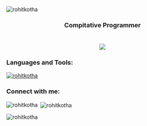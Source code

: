 <p align="left"> <img src="https://komarev.com/ghpvc/?username=rohitkotha&label=Profile%20views&color=0e75b6&style=flat" alt="rohitkotha" /> </p>
<h3 align="center">Compitative Programmer</h3>


<h1 align="center">
    <img src="https://readme-typing-svg.herokuapp.com/?font=Righteous&size=35&center=true&vCenter=true&width=500&height=70&duration=4000&lines=Hi+There!+👋;+I'm+Rohit+Kotha!;" />
</h1>

<h3 align="left">Languages and Tools:</h3>
<p align="left"> <a href="https://github.com/ryo-ma/github-profile-trophy"><img src="https://github-profile-trophy.vercel.app/?username=rohitkotha" alt="rohitkotha" /></a> </p>

<h3 align="left">Connect with me:</h3>
<p align="left">
</p>




<p><img align="left" src="https://github-readme-stats.vercel.app/api/top-langs?username=rohitkotha&show_icons=true&locale=en&layout=compact" alt="rohitkotha" /></p>

<p>&nbsp;<img align="center" src="https://github-readme-stats.vercel.app/api?username=rohitkotha&show_icons=true&locale=en" alt="rohitkotha" /></p>

<p><img align="center" src="https://github-readme-streak-stats.herokuapp.com/?user=rohitkotha&" alt="rohitkotha" /></p>

